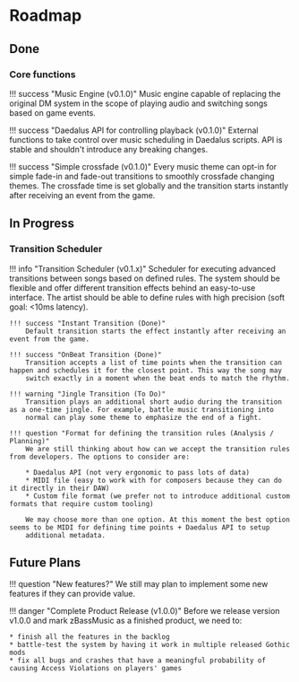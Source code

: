 # Roadmap

## Done

### Core functions
!!! success "Music Engine (v0.1.0)"
    Music engine capable of replacing the original DM system in the scope of playing audio and switching songs based on game events.

!!! success "Daedalus API for controlling playback (v0.1.0)"
    External functions to take control over music scheduling in Daedalus scripts. API is stable and shouldn't introduce any breaking changes.

!!! success "Simple crossfade (v0.1.0)"
    Every music theme can opt-in for simple fade-in and fade-out transitions to smoothly crossfade changing themes. The crossfade time is 
    set globally and the transition starts instantly after receiving an event from the game.


## In Progress 

###  Transition Scheduler

!!! info "Transition Scheduler (v0.1.x)"
    Scheduler for executing advanced transitions between songs based on defined rules. The system should be flexible and offer different 
    transition effects behind an easy-to-use interface. The artist should be able to define rules with high precision (soft goal: <10ms latency).

    !!! success "Instant Transition (Done)"
        Default transition starts the effect instantly after receiving an event from the game.

    !!! success "OnBeat Transition (Done)"
        Transition accepts a list of time points when the transition can happen and schedules it for the closest point. This way the song may 
        switch exactly in a moment when the beat ends to match the rhythm.

    !!! warning "Jingle Transition (To Do)"
        Transition plays an additional short audio during the transition as a one-time jingle. For example, battle music transitioning into 
        normal can play some theme to emphasize the end of a fight.

    !!! question "Format for defining the transition rules (Analysis / Planning)"
        We are still thinking about how can we accept the transition rules from developers. The options to consider are:

        * Daedalus API (not very ergonomic to pass lots of data)
        * MIDI file (easy to work with for composers because they can do it directly in their DAW)
        * Custom file format (we prefer not to introduce additional custom formats that require custom tooling)

        We may choose more than one option. At this moment the best option seems to be MIDI for defining time points + Daedalus API to setup 
        additional metadata.

## Future Plans

!!! question "New features?"
    We still may plan to implement some new features if they can provide value.

!!! danger "Complete Product Release (v1.0.0)"
    Before we release version v1.0.0 and mark zBassMusic as a finished product, we need to:
    
    * finish all the features in the backlog
    * battle-test the system by having it work in multiple released Gothic mods
    * fix all bugs and crashes that have a meaningful probability of causing Access Violations on players' games